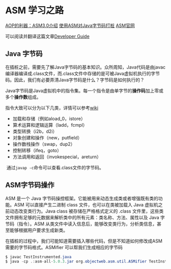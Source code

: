 # ASM 学习之路


[AOP的利器：ASM3.0介绍](https://www.ibm.com/developerworks/cn/java/j-lo-asm30/index.html)
[使用ASM对Java字节码打桩](http://www.dengshenyu.com/java/2017/07/02/java-asm.html)
[ASM官网](https://asm.ow2.io/)

可以阅读并翻译这篇文章[Developer Guide](https://asm.ow2.io/developer-guide.html#introduction)



## Java 字节码

在插桩之前，需要先了解Java字节码的基本知识。众所周知，Java代码是由javac编译器编译成.class文件，而.class文件中存储的是可被Java虚拟机执行的字节码。因此，我们有必要弄清Java字节码是什么？字节码是如何执行的？

Java字节码是Java虚拟机中的指令集。每一个指令是由单字节的**操作码**加上零或多个**操作数**组成。

指令大致可以分为以下几类，详情可以参考[wiki](https://en.wikipedia.org/wiki/Java_bytecode_instruction_listings)

- 加载和存储（例如aload_0，istore）
- 算术运算和逻辑运算（Iadd，fcmpl）
- 类型转换（i2b，d2i）
- 对象创建和操作（new，putfield）
- 操作数栈操作（swap，dup2）
- 控制转移（ifeq，goto）
- 方法调用和返回（invokespecial，areturn）

​    通过`javap -c`命令可以查看.class文件的字节码。

## ASM字节码操作

ASM 是一个 Java 字节码操控框架。它能被用来动态生成类或者增强既有类的功能。ASM 可以直接产生二进制 class 文件，也可以在类被加载入 Java 虚拟机之前动态改变类行为。Java class 被存储在严格格式定义的 .class 文件里，这些类文件拥有足够的元数据来解析类中的所有元素：类名称、方法、属性以及 Java 字节码（指令）。ASM 从类文件中读入信息后，能够改变类行为，分析类信息，甚至能够根据用户要求生成新类。



在插桩的过程中，我们可能知道需要插入哪些代码，但是不知道如何修改成ASM需要的字节码格式。ASMifier 可以帮我们生成相应的字节码
```java
$ javac TestInstrumented.java
$ java -cp .:asm-all-5.0.3.jar org.objectweb.asm.util.ASMifier TestInstrumented
```

